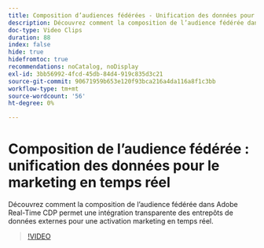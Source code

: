 ```yaml
---
title: Composition d’audiences fédérées - Unification des données pour le marketing en temps réel
description: Découvrez comment la composition de l’audience fédérée dans Adobe Real-Time CDP permet une intégration transparente des entrepôts de données externes pour une activation marketing en temps réel.
doc-type: Video Clips
duration: 88
index: false
hide: true
hidefromtoc: true
recommendations: noCatalog, noDisplay
exl-id: 3bb56992-4fcd-45db-84d4-919c835d3c21
source-git-commit: 90671959b653e120f93bca216a4da116a8f1c3bb
workflow-type: tm+mt
source-wordcount: '56'
ht-degree: 0%

---
```


# Composition de l’audience fédérée : unification des données pour le marketing en temps réel

Découvrez comment la composition de l’audience fédérée dans Adobe Real-Time CDP permet une intégration transparente des entrepôts de données externes pour une activation marketing en temps réel.

<!-- 62_S508_3442517_87_federated-audience-composition-unifying-data-for-realtime-marketing -->
>[!VIDEO](https://video.tv.adobe.com/v/3459892/?learn=on&enablevpops=true&captions=fre_fr)
